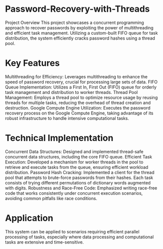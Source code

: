 # Password-Recovery-with-Threads
Project Overview
This project showcases a concurrent programming approach to recover passwords by exploiting the power of multithreading and efficient task management. Utilizing a custom-built FIFO queue for task distribution, the system efficiently cracks password hashes using a thread pool.

# Key Features
Multithreading for Efficiency: Leverages multithreading to enhance the speed of password recovery, crucial for processing large sets of data.
FIFO Queue Implementation: Utilizes a First In, First Out (FIFO) queue for orderly task management and distribution to worker threads.
Thread Pool Management: Employs a thread pool to optimize resource usage by reusing threads for multiple tasks, reducing the overhead of thread creation and destruction.
Google Compute Engine Utilization: Executes the password recovery process on the Google Compute Engine, taking advantage of its robust infrastructure to handle intensive computational tasks.

# Technical Implementation
Concurrent Data Structures: Designed and implemented thread-safe concurrent data structures, including the core FIFO queue.
Efficient Task Execution: Developed a mechanism for worker threads in the pool to retrieve and execute tasks from the queue, ensuring efficient workload distribution.
Password Hash Cracking: Implemented a client for the thread pool that attempts to brute-force passwords from their hashes. Each task consists of trying different permutations of dictionary words augmented with digits.
Robustness and Race-Free Code: Emphasized writing race-free code that works consistently under concurrent execution scenarios, avoiding common pitfalls like race conditions.

# Application
This system can be applied to scenarios requiring efficient parallel processing of tasks, especially where data processing and computational tasks are extensive and time-sensitive.
